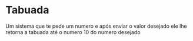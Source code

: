 # Tabuada
Um sistema que te pede um numero e após enviar o valor desejado ele lhe retorna a tabuada até o numero 10 do numero desejado
